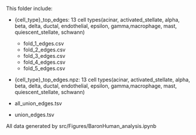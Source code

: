 This folder include:

* {cell_type}_top_edges:   13 cell types(acinar, activated_stellate, alpha, beta, delta, ductal, endothelial, epsilon, gamma,macrophage, mast, quiescent_stellate, schwann)
  * fold_1_edges.csv
  * fold_2_edges.csv
  * fold_3_edges.csv
  * fold_4_edges.csv
  * fold_5_edges.csv

* {cell_type}_top_edges.npz:  13 cell types(acinar, activated_stellate, alpha, beta, delta, ductal, endothelial, epsilon, gamma,macrophage, mast, quiescent_stellate, schwann)
* all_union_edges.tsv
* union_edges.tsv



All data generated by src/Figures/BaronHuman_analysis.ipynb


